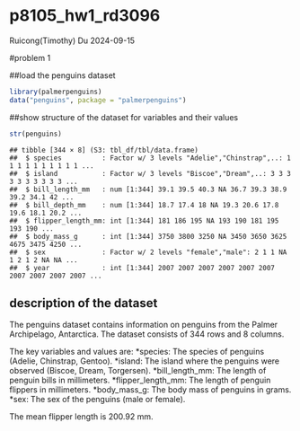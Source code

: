 p8105_hw1_rd3096
================
Ruicong(Timothy) Du
2024-09-15

\#problem 1

\##load the penguins dataset

``` r
library(palmerpenguins)
data("penguins", package = "palmerpenguins")
```

\##show structure of the dataset for variables and their values

``` r
str(penguins)
```

    ## tibble [344 × 8] (S3: tbl_df/tbl/data.frame)
    ##  $ species          : Factor w/ 3 levels "Adelie","Chinstrap",..: 1 1 1 1 1 1 1 1 1 1 ...
    ##  $ island           : Factor w/ 3 levels "Biscoe","Dream",..: 3 3 3 3 3 3 3 3 3 3 ...
    ##  $ bill_length_mm   : num [1:344] 39.1 39.5 40.3 NA 36.7 39.3 38.9 39.2 34.1 42 ...
    ##  $ bill_depth_mm    : num [1:344] 18.7 17.4 18 NA 19.3 20.6 17.8 19.6 18.1 20.2 ...
    ##  $ flipper_length_mm: int [1:344] 181 186 195 NA 193 190 181 195 193 190 ...
    ##  $ body_mass_g      : int [1:344] 3750 3800 3250 NA 3450 3650 3625 4675 3475 4250 ...
    ##  $ sex              : Factor w/ 2 levels "female","male": 2 1 1 NA 1 2 1 2 NA NA ...
    ##  $ year             : int [1:344] 2007 2007 2007 2007 2007 2007 2007 2007 2007 2007 ...

## description of the dataset

The penguins dataset contains information on penguins from the Palmer
Archipelago, Antarctica. The dataset consists of 344 rows and 8 columns.

The key variables and values are: *species: The species of penguins
(Adelie, Chinstrap, Gentoo). *island: The island where the penguins were
observed (Biscoe, Dream, Torgersen). *bill_length_mm: The length of
penguin bills in millimeters. *flipper_length_mm: The length of penguin
flippers in millimeters. *body_mass_g: The body mass of penguins in
grams. *sex: The sex of the penguins (male or female).

The mean flipper length is 200.92 mm.
